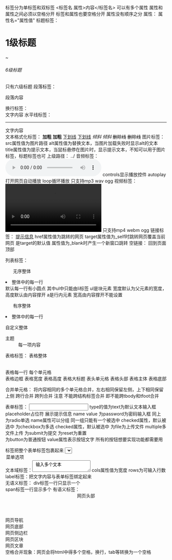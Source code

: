 标签分为单标签和双标签
<标签名 属性>内容</标签名> 可以有多个属性 属性和属性之间必须以空格分开 标签和属性也要空格分开 属性没有顺序之分
属性： 属性名="属性值"
标题标签：  <h1>1级标题</h1>~<h6>6级标题</h6> 只有六级标题
段落标签：  <p>段落内容</p>
换行标签：  <br>文字内容
水平线标签：<hr>文字内容  
文本格式化标签：    <b>加粗</b>             <strong>加粗</strong>
                   <u>下划线</u>           <ins>下划线</ins>
                   <i>倾斜</i>             <em>倾斜</em>
                   <s>删除线</s>           <del>删除线</del>
图片标签：  <img src="" alt="" title="" width="" height="">
                                        src属性值为图片路径 alt属性值为替换文本，当图片加载失败时显示alt的文本
                                        title属性值为提示文本，当鼠标悬停在图片时，显示提示文本，不知可以用于图片标签，标题标签也可
上级路径：  ../
音频标签：  <audio src="" controls autoplay loop></audio>  controls显示播放控件 autoplay打开网页自动播放 loop循环播放 只支持mp3 wav ogg
视频标签：  <video src="" controls autoplay loop></video>   只支持mp4 webm ogg
链接标签：  <a href="" target="">提示信息</a>   href属性值为跳转的网页 target属性值为_self时跳转网页覆盖当前网页 是target的默认值
                                               属性值为_blank时产生一个新窗口跳转
空链接：    <a href="#"></a>    回到页面顶部 


列表标签：  <ul>无序整体</ul>   <li>整体中的每一行</li> 默认每一行有小圆点 其中ul中只能由li标签
            ul是块元素 宽度默认为父元素的宽度，高度默认由内容撑开 
            a是行内元素 宽高由内容撑开不能设置
           <ol>有序整体</ol>   <li>整体中的每一行</li>
           <dl>自定义整体</dl>  <dt>主题</dt>   <dd>每一项内容</dd>

表格标签：  <table>表格整体</table>     <tr>表格每一行</tr>       <td>每个单元格</td>      
           <border>表格边框<border>    <width>表格宽度</width>   <height>表格高度</height>
           <caption>表格大标题</caption>    <th>表头单元格</th>
           <thead>表格头部</thead>      <tbody>表格主体</tbody>   <tfoot>表格底部</tfoot>

合并单元格：    将内容相同的多个单元格合并，左右相同保留左侧，上下相同保留上侧
           <td rowspan="">跨行合并      <td colspan="">跨列合并  注意 不能跨结构标签合并 即不能跨tbody和tfoot合并

表单标签：  <input type=""> type的值为text为默认文本输入框  placeholder占位符 展示提示信息 name  value
                                        为password为密码输入框 同上
                                        为radio单选     name属性可以分组 同一组只能有一个被选中 checked属性，默认被选中
                                        为checkbox为多选    checked属性，默认被选中
                                        为file为上传文件    multiple多文件上传
                                        为submit为提交
                                        为reset为重置       
                                        为button为普通按钮  value属性表示按钮文字
                                        所有的按钮想要实现功能都需要用<form></form>标签把整个表单标签包裹起来
            <select>下拉菜单</select>   <option>菜单选项</option>
            文本域标签：<textarea cols="" rows=""> 输入多个文本</textarea>  cols属性值为宽度 rows为可输入行数
            label标签：把文字内容与表单标签绑定起来     
无语义标签：    div标签一行只显示一个   
               span标签一行显示多个
有语义标签：    <header>网页头部</header>
               <nav>网页导航</nav>
               <footer>网页底部</footer>
               <aside>网页侧边栏</aside>
               <section>网页区块</section>
               <article>网页文章</article>
空格合并现象：网页会将html中得多个空格，换行，tab等转换为一个空格



